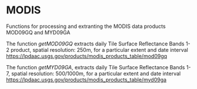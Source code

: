 # MODIS
Functions for processing and extranting the MODIS data products MOD09GQ and MYD09GA

The function *getMOD09GQ* extracts daily Tile Surface Reflectance Bands 1-2 product, spatial resolution: 250m, 
for a particular extent and date interval
https://lpdaac.usgs.gov/products/modis_products_table/mod09gq


The function *getMYD09GA*, extracts daily Tile Surface Reflectance Bands 1-7, spatial resolution: 500/1000m,
for a particular extent and date interval
https://lpdaac.usgs.gov/products/modis_products_table/myd09ga
